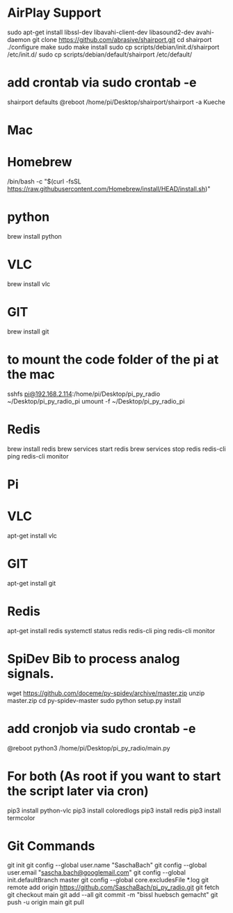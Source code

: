 # AirPlay Support
sudo apt-get install libssl-dev libavahi-client-dev libasound2-dev avahi-daemon
git clone https://github.com/abrasive/shairport.git
cd shairport
./configure
make
sudo make install
sudo cp scripts/debian/init.d/shairport /etc/init.d/
sudo cp scripts/debian/default/shairport /etc/default/
# add crontab via sudo crontab -e
shairport defaults
@reboot /home/pi/Desktop/shairport/shairport -a Kueche

# Mac
# Homebrew 
/bin/bash -c "$(curl -fsSL https://raw.githubusercontent.com/Homebrew/install/HEAD/install.sh)"
# python 
brew install python
# VLC
brew install vlc
# GIT
brew install git
# to mount the code folder of the pi at the mac
sshfs pi@192.168.2.114:/home/pi/Desktop/pi_py_radio ~/Desktop/pi_py_radio_pi
umount -f ~/Desktop/pi_py_radio_pi
# Redis
brew install redis
brew services start redis
brew services stop redis
redis-cli ping
redis-cli monitor

# Pi
# VLC
apt-get install vlc
# GIT
apt-get install git
# Redis
apt-get install redis
systemctl status redis
redis-cli ping
redis-cli monitor
# SpiDev Bib to process analog signals.  
wget https://github.com/doceme/py-spidev/archive/master.zip 
unzip master.zip
cd py-spidev-master
sudo python setup.py install
# add cronjob via sudo crontab -e
@reboot python3 /home/pi/Desktop/pi_py_radio/main.py

# For both (As root if you want to start the script later via cron)
pip3 install python-vlc
pip3 install coloredlogs
pip3 install redis
pip3 install termcolor

# Git Commands
git init
git config --global user.name "SaschaBach"
git config --global user.email "sascha.bach@googlemail.com"
git config --global init.defaultBranch master
git config --global core.excludesFile *.log
git remote add origin https://github.com/SaschaBach/pi_py_radio.git
git fetch
git checkout main
git add --all
git commit -m "bissl huebsch gemacht"
git push -u origin main
git pull